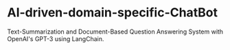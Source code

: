 # AI-driven-domain-specific-ChatBot
Text-Summarization and Document-Based Question Answering System with OpenAI's GPT-3 using LangChain.

